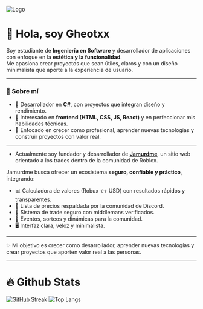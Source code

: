 
![Logo](https://i.imgur.com/uDIiW6s.png)
# 👋 Hola, soy Gheotxx

Soy estudiante de **Ingeniería en Software** y desarrollador de aplicaciones con enfoque en la **estética y la funcionalidad**.  
Me apasiona crear proyectos que sean útiles, claros y con un diseño minimalista que aporte a la experiencia de usuario.  

---

### 🚀 Sobre mí 
- 🔹 Desarrollador en **C#**, con proyectos que integran diseño y rendimiento.  
- 🔹 Interesado en **frontend (HTML, CSS, JS, React)** y en perfeccionar mis habilidades técnicas.  
- 🔹 Enfocado en crecer como profesional, aprender nuevas tecnologías y construir proyectos con valor real.  

---
- Actualmente soy fundador y desarrollador de **[Jamurdme](https://jamurdme.github.io/)**, un sitio web orientado a los trades dentro de la comunidad de Roblox. 

Jamurdme busca ofrecer un ecosistema **seguro, confiable y práctico**, integrando:
- 📊 Calculadora de valores (Robux ↔ USD) con resultados rápidos y transparentes.  
- 📌 Lista de precios respaldada por la comunidad de Discord.  
- 🤝 Sistema de trade seguro con middlemans verificados.  
- 🎉 Eventos, sorteos y dinámicas para la comunidad.  
- 🖥️ Interfaz clara, veloz y minimalista.  
---

✨ Mi objetivo es crecer como desarrollador, aprender nuevas tecnologías y crear proyectos que aporten valor real a las personas.

---
# 🔥 Github Stats
[![GitHub Streak](https://github-readme-streak-stats.herokuapp.com?user=Gheotxx&theme=dark&border_radius=5&locale=es&card_width=495)](https://git.io/streak-stats) ![Top Langs](https://github-readme-stats.vercel.app/api/top-langs/?username=anuraghazra&layout=compact)
